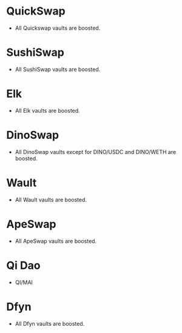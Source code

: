 # QuickSwap
* All Quickswap vaults are boosted.

# SushiSwap
* All SushiSwap vaults are boosted.

# Elk
* All Elk vaults are boosted.

# DinoSwap
* All DinoSwap vaults except for DINO/USDC and DINO/WETH are boosted.

# Wault
* All Wault vaults are boosted.

# ApeSwap
* All ApeSwap vaults are boosted.

# Qi Dao
* QI/MAI

# Dfyn
* All Dfyn vaults are boosted.
